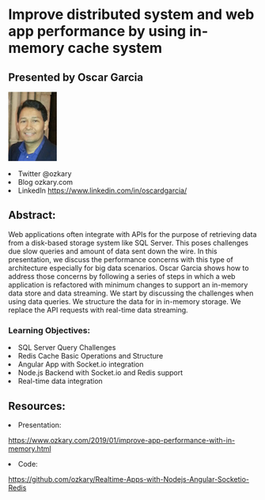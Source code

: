 # Improve distributed system and web app performance by using in-memory cache system

## Presented by Oscar Garcia

<img src="./oscargarcia.jpg"/>

<p>
<li>Twitter @ozkary
<li>Blog ozkary.com
<li>LinkedIn  <a target="_new" href="https://www.linkedin.com/in/oscardgarcia/">https://www.linkedin.com/in/oscardgarcia/</a>

## Abstract:
Web applications often integrate with APIs for the purpose of retrieving data from a disk-based storage system like SQL Server. This poses challenges due slow queries and amount of data sent down the wire. In this presentation, we discuss the performance concerns with this type of architecture especially for big data scenarios. Oscar Garcia shows how to address those concerns by following a series of steps in which a web application is refactored with minimum changes to support an in-memory data store and data streaming. We start by discussing the challenges when using data queries. We structure the data for in in-memory storage. We replace the API requests with real-time data streaming.
 
 ### Learning Objectives:
 <li>SQL Server Query Challenges
 <li>Redis Cache Basic Operations and Structure
 <li>Angular App with Socket.io integration
 <li>Node.js Backend with Socket.io and Redis support
 <li>Real-time data integration
 
 ## Resources:
 <li>Presentation:<p>
 <a target="_new" href="https://www.ozkary.com/2019/01/improve-app-performance-with-in-memory.html">
 https://www.ozkary.com/2019/01/improve-app-performance-with-in-memory.html</a>
 
 <li>Code: <p>
 <a target="_new" href="https://github.com/ozkary/Realtime-Apps-with-Nodejs-Angular-Socketio-Redis">
 https://github.com/ozkary/Realtime-Apps-with-Nodejs-Angular-Socketio-Redis</a>


